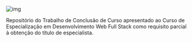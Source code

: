 ![img](https://i.ibb.co/qs2jdKD/logo-repositorio.png)

Repositório do Trabalho de Conclusão de Curso apresentado ao 
Curso de Especialização em Desenvolvimento Web Full Stack como 
requisito parcial à obtenção do título de especialista.
